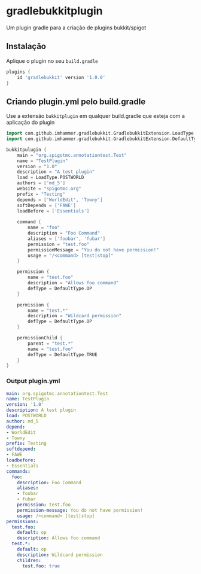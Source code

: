 # gradlebukkitplugin
Um plugin gradle para a criação de plugins bukkit/spigot

## Instalação
Aplique o plugin no seu `build.gradle`
```groovy
plugins {
    id 'gradlebukkit' version '1.0.0'
}
```

## Criando plugin.yml pelo build.gradle
Use a extensão `bukkitplugin` em qualquer build.gradle que esteja com a aplicação do plugin

```groovy
import com.github.imhammer.gradlebukkit.GradlebukkitExtension.LoadType
import com.github.imhammer.gradlebukkit.GradlebukkitExtension.DefaultType

bukkitpulugin {
    main = "org.spigotmc.annotationtest.Test"
    name = "TestPlugin"
    version = "1.0"
    description = "A test plugin"
    load = LoadType.POSTWORLD
    authors = ['md_5']
    website = "spigotmc.org"
    prefix = "Testing"
    depends = ['WorldEdit', 'Towny']
    softDepends = ['FAWE']
    loadBefore = ['Essentials']
    
    command {
        name = "foo"
        description = "Foo Command"
        aliases = ['foobar', 'fubar']
        permission = "test.foo"
        permissionMessage = "You do not have permission!"
        usage = "/<command> [test|stop]"
    }

    permission {
        name = "test.foo"
        description = "Allows foo command"
        defType = DefaultType.OP
    }

    permission {
        name = "test.*"
        description = "Wildcard permission"
        defType = DefaultType.OP
    }

    permissionChild {
        parent = "test.*"
        name = "test.foo"
        defType = DefaultType.TRUE
    }
}
```

### Output plugin.yml
```yaml
main: org.spigotmc.annotationtest.Test
name: TestPlugin
version: '1.0'
description: A test plugin
load: POSTWORLD
author: md_5
depend:
- WorldEdit
- Towny
prefix: Testing
softdepend:
- FAWE
loadbefore:
- Essentials
commands:
  foo:
    description: Foo Command
    aliases:
    - foobar
    - fubar
    permission: test.foo
    permission-message: You do not have permission!
    usage: /<command> [test|stop]
permissions:
  test.foo:
    default: op
    description: Allows foo command
  test.*:
    default: op
    description: Wildcard permission
    children:
      test.foo: true

```